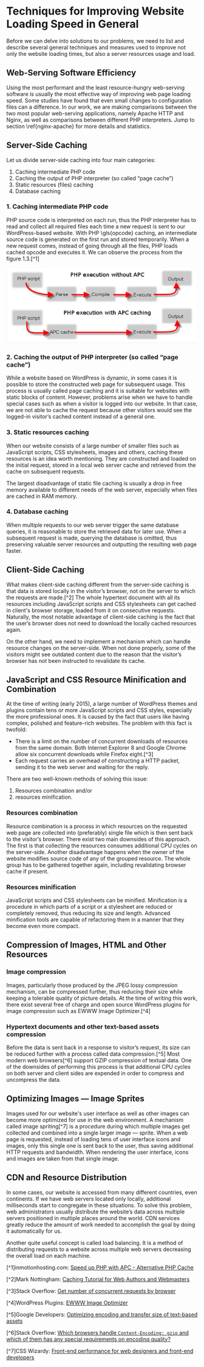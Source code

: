 # Techniques for Improving Website Loading Speed in General

Before we can delve into solutions to our problems, we need to list and describe several general techniques and measures used to improve not only the website loading times, but also a server resources usage and load.

## Web-Serving Software Efficiency

Using the most performant and the least resource-hungry web-serving software is usually the most effective way of improving web page loading speed. Some studies have found that even small changes to configuration files can a difference. In our work, we are making comparisons between the two most popular web-serving applications, namely Apache HTTP and Nginx, as well as comparisons between different PHP interpreters. Jump to section \ref{nginx-apache} for more details and statistics. 

## Server-Side Caching

Let us divide server-side caching into four main categories:

1. Caching intermediate PHP code
2. Caching the output of PHP interpreter (so called “page cache”)
3. Static resources (files) caching
4. Database caching

### 1. Caching intermediate PHP code

PHP source code is interpreted on each run, thus the PHP interpreter has to read and collect all required files each time a new request is sent to our WordPress-based website. With PHP \gls{opcode} caching, an intermediate source code is generated on the first run and stored temporarily. When a new request comes, instead of going through all the files, PHP loads cached opcode and executes it. We can observe the process from the figure 1.3.[^1]

![Figure 1.3: PHP execution diagram with and without APC opcode cache](../figures/php-opcode-caching.png)

### 2. Caching the output of PHP interpreter (so called “page cache”)

While a website based on WordPress is dynamic, in some cases it is possible to store the constructed web page for subsequent usage. This process is usually called page caching and it is suitable for websites with static blocks of content. However, problems arise when we have to handle special cases such as when a visitor is logged into our website. In that case, we are not able to cache the request because other visitors would see the logged-in visitor’s cached content instead of a general one.

### 3. Static resources caching

When our website consists of a large number of smaller files such as JavaScript scripts, CSS stylesheets, images and others, caching these resources is an idea worth mentioning. They are constructed and loaded on the initial request, stored in a local web server cache and retrieved from the cache on subsequent requests.

The largest disadvantage of static file caching is usually a drop in free memory available to different needs of the web server, especially when files are cached in RAM memory.

### 4. Database caching

When multiple requests to our web server trigger the same database queries, it is reasonable to store the retrieved data for later use. When a subsequent request is made, querying the database is omitted, thus preserving valuable server resources and outputting the resulting web page faster.

## Client-Side Caching

What makes client-side caching different from the server-side caching is that data is stored locally in the visitor’s browser, not on the server to which the requests are made.[^2] The whole hypertext document with all its resources including JavaScript scripts and CSS stylesheets can get cached in client's browser storage, loaded from it on consecutive requests. Naturally, the most notable advantage of client-side caching is the fact that the user’s browser does not need to download the locally cached resources again.

On the other hand, we need to implement a mechanism which can handle resource changes on the server-side. When not done properly, some of the visitors might see outdated content due to the reason that the visitor’s browser has not been instructed to revalidate its cache.

## JavaScript and CSS Resource Minification and Combination

At the time of writing (early 2015), a large number of WordPress themes and plugins contain tens or more JavaScript scripts and CSS styles, especially the more professional ones. It is caused by the fact that users like having complex, polished and feature-rich websites. The problem with this fact is twofold:

- There is a limit on the number of concurrent downloads of resources from the same domain. Both Internet Explorer 8 and Google Chrome allow six concurrent downloads while Firefox eight.[^3]
- Each request carries an overhead of constructing a HTTP packet, sending it to the web server and waiting for the reply.

There are two well-known methods of solving this issue:

1. Resources combination and/or
2. resources minification.

### Resources combination

Resource combination is a process in which resources on the requested web page are collected into (preferably) single file which is then sent back to the visitor’s browser. There exist two main downsides of this approach. The first is that collecting the resources consumes additional CPU cycles on the server-side. Another disadvantage happens when the owner of the website modifies source code of any of the grouped resource. The whole group has to be gathered together again, including revalidating browser cache if present.

### Resources minification

JavaScript scripts and CSS stylesheets can be minified. Minification is a procedure in which parts of a script or a stylesheet are reduced or completely removed, thus reducing its size and length. Advanced minification tools are capable of refactoring them in a manner that they become even more compact.

## Compression of Images, HTML and Other Resources

### Image compression

Images, particularly those produced by the JPEG lossy compression mechanism, can be compressed further, thus reducing their size while keeping a tolerable quality of picture details. At the time of writing this work, there exist several free of charge and open source WordPress plugins for image compression such as EWWW Image Optimizer.[^4]

### Hypertext documents and other text-based assets compression

Before the data is sent back in a response to visitor’s request, its size can be reduced further with a process called data compression.[^5] Most modern web browsers[^6] support GZIP compression of textual data. One of the downsides of performing this process is that additional CPU cycles on both server and client sides are expended in order to compress and uncompress the data.

## Optimizing Images — Image Sprites

Images used for our website's user interface as well as other images can become more optimized for use in the web environment. A mechanism called image spriting[^7] is a procedure during which multiple images get collected and combined into a single larger image — sprite. When a web page is requested, instead of loading tens of user interface icons and images, only this single one is sent back to the user, thus saving additional HTTP requests and bandwidth. When rendering the user interface, icons and images are taken from that single image.

## CDN and Resource Distribution

In some cases, our website is accessed from many different countries, even continents. If we have web servers located only locally, additional milliseconds start to congregate in these situations. To solve this problem, web administrators usually distribute the website’s data across multiple servers positioned in multiple places around the world. CDN services greatly reduce the amount of work needed to accomplish the goal by doing it automatically for us.

Another quite useful concept is called load balancing. It is a method of distributing requests to a website across multiple web servers decreasing the overall load on each machine.

[^1]inmotionhosting.com: [Speed up PHP with APC - Alternative PHP Cache](http://www.inmotionhosting.com/support/website/what-is/speed-up-php-with-apc)

[^2]Mark Nottingham: [Caching Tutorial for Web Authors and Webmasters](https://www.mnot.net/cache_docs/)

[^3]Stack Overflow: [Get number of concurrent requests by browser](http://stackoverflow.com/questions/7456325/get-number-of-concurrent-requests-by-browser)

[^4]WordPress Plugins: [EWWW Image Optimizer](https://wordpress.org/plugins/ewww-image-optimizer/)

[^5]Google Developers: [Optimizing encoding and transfer size of text-based assets](https://developers.google.com/web/fundamentals/performance/optimizing-content-efficiency/optimize-encoding-and-transfer)

[^6]Stack Overflow: [Which browsers handle `Content-Encoding: gzip` and which of them has any special requirements on encodinq quality?](http://webmasters.stackexchange.com/questions/22217/which-browsers-handle-content-encoding-gzip-and-which-of-them-has-any-special)

[^7]CSS Wizardy: [Front-end performance for web designers and front-end developers](http://csswizardry.com/2013/01/front-end-performance-for-web-designers-and-front-end-developers)